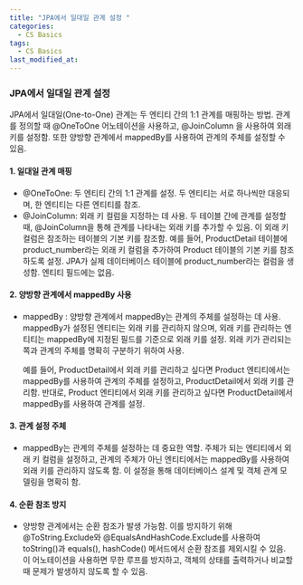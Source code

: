 ```yaml
---
title: "JPA에서 일대일 관계 설정 "
categories:
  - CS Basics
tags:
  - CS Basics
last_modified_at: 
---
```


### JPA에서 일대일 관계 설정 

JPA에서 일대일(One-to-One) 관계는 두 엔티티 간의 1:1 관계를 매핑하는 방법. 관계를 정의할 때 @OneToOne 어노테이션을 사용하고, @JoinColumn 을 사용하여 외래 키를 설정함. 또한 양방향 관계에서 mappedBy를 사용하여 관계의 주체를 설정할 수 있음.

#### 1. 일대일 관계 매핑

- @OneToOne: 두 엔티티 간의 1:1 관계를 설정. 두 엔티티는 서로 하나씩만 대응되며, 한 엔티티는 다른 엔티티를 참조.
- @JoinColumn: 외래 키 컬럼을 지정하는 데 사용. 두 테이블 간에 관계를 설정할 때, @JoinColumn을 통해 관계를 나타내는 외래 키를 추가할 수 있음. 이 외래 키 컬럼은 참조하는 테이블의 기본 키를 참조함. 예를 들어, ProductDetail 테이블에 product_number라는 외래 키 컬럼을 추가하여 Product 테이블의 기본 키를 참조하도록 설정. JPA가 실제 데이터베이스 테이블에 product_number라는 컬럼을 생성함. 엔티티 필드에는 없음.

#### 2. 양방향 관계에서 mappedBy 사용

- mappedBy : 양방향 관계에서 mappedBy는 관계의 주체를 설정하는 데 사용. mappedBy가 설정된 엔티티는 외래 키를 관리하지 않으며, 외래 키를 관리하는 엔티티는 mappedBy에 지정된 필드를 기준으로 외래 키를 설정. 외래 키가 관리되는 쪽과 관계의 주체를 명확히 구분하기 위하여 사용.

  예를 들어, ProductDetail에서 외래 키를 관리하고 싶다면 Product 엔티티에서는 mappedBy를 사용하여 관계의 주체를 설정하고, ProductDetail에서 외래 키를 관리함. 반대로, Product 엔티티에서 외래 키를 관리하고 싶다면 ProductDetail에서 mappedBy를 사용하여 관계를 설정.

#### 3. 관계 설정 주체

- mappedBy는 관계의 주체를 설정하는 데 중요한 역할. 주체가 되는 엔티티에서 외래 키 컬럼을 설정하고, 관계의 주체가 아닌 엔티티에서는 mappedBy를 사용하여 외래 키를 관리하지 않도록 함. 이 설정을 통해 데이터베이스 설계 및 객체 관계 모델링을 명확히 함.

#### 4. 순환 참조 방지

- 양방향 관계에서는 순환 참조가 발생 가능함. 이를 방지하기 위해 @ToString.Exclude와 @EqualsAndHashCode.Exclude를 사용하여 toString()과 equals(), hashCode() 메서드에서 순환 참조를 제외시킬 수 있음. 이 어노테이션을 사용하면 무한 루프를 방지하고, 객체의 상태를 출력하거나 비교할 때 문제가 발생하지 않도록 할 수 있음.
